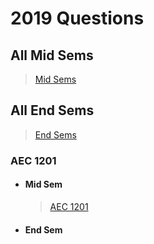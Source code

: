# 2019 Questions
## All Mid Sems
> [Mid Sems](All_Mid_Sems.pdf)
## All End Sems
> [End Sems](End_Sem.pdf)
### AEC 1201
- #### Mid Sem
  > [AEC 1201](Mid_AEC1201.pdf)
- #### End Sem
